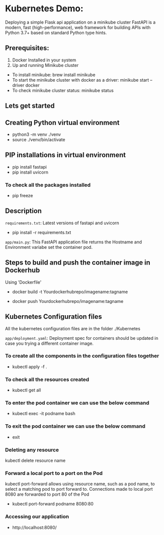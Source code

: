 # Kubernetes Demo: 

Deploying a simple Flask api application on a minikube cluster
FastAPI is a modern, fast (high-performance), web framework for building APIs with Python 3.7+ based on standard Python type hints.

## Prerequisites:

1. Docker Installed in your system
2. Up and running Minikube cluster

- To install minikube: brew install minikube
- To start the minikube cluster with docker as a driver: minikube start –driver docker
- To check minikube cluster status: minikube status

## Lets get started

## Creating Python virtual environment
- python3 -m venv ./venv
- source ./venv/bin/activate

## PIP installations in virtual environment
- pip install fastapi
- pip install uvicorn

### To check all the packages installed
- pip freeze

## Description 

`requirements.txt`:
Latest versions of fastapi and uvicorn

- pip install -r requirements.txt

`app/main.py`:
This FastAPI application file returns the Hostname and Environment variabe set the container pod.


## Steps to build and push the container image in Dockerhub

Using 'Dockerfile'

- docker build -t Yourdockerhubrepo/imagename:tagname

- docker push Yourdockerhubrepo/imagename:tagname

## Kubernetes Configuration files

All the kubernetes configuration files are in the folder ./Kubernetes

`app/deployment.yaml`:
Deployment spec for containers should be updated in case you trying a different container image.


### To create all the components in the configuration files together

- kubectl apply -f .

### To check all the resources created 

- kubectl get all

### To enter the pod container we can use the below command 

- kubectl exec -it podname bash

### To exit the pod container we can use the below command 
- exit

### Deleting any resource
kubectl delete resource name

### Forward a local port to a port on the Pod
kubectl port-forward allows using resource name, such as a pod name, to select a matching pod to port forward to.
Connections made to local port 8080 are forwarded to port 80 of the Pod

- kubectl port-forward podname 8080:80

### Accessing our application

- http://localhost:8080/